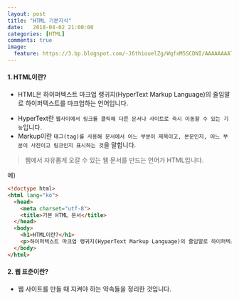 ```yaml
---
layout: post
title: "HTML 기본지식"
date:   2018-04-02 21:00:00
categories: [HTML]
comments: true
image:
  feature: https://3.bp.blogspot.com/-J6thiouelZg/WqfxM5SCDNI/AAAAAAAATsk/dDtY6BPwLowg49NVK_Qd2X86xv2tvsFUgCLcBGAs/s1600/html5.jpg
---
```


#### 1. HTML이란?  
- HTML은 하이퍼텍스트 마크업 랭귀지(HyperText Markup Language)의 줄임말로 하이퍼텍스트를 마크업하는 언어입니다.  
<!--more-->  
- HyperText란 `웹사이에서 링크를 클릭해 다른 문서나 사이트로 즉시 이동할 수 있는 기능`입니다.  
- Markup이란 `태그(tag)를 사용해 문서에서 어느 부분이 제목이고, 본문인지, 어느 부분이 사진이고 링크인지 표시하는 것`을 말합니다.
> 웹에서 자유롭게 오갈 수 있는 웹 문서를 만드는 언어가 HTML입니다.  

예)  

```html
<!doctype html>
<html lang="ko">  
  <head>
    <meta charset="utf-8">  
    <title>기본 HTML 문서</title>
  </head>
  <body>
    <h1>HTML이란?</h1>
    <p>하이퍼텍스트 마크업 랭귀지(HyperText Markup Language)의 줄임말로 하이퍼텍스트를 마크업하는 언어입니다</p>
  </body>
</html>
```  

#### 2. 웹 표준이란?  
- 웹 사이트를 만들 때 지켜야 하는 약속들을 정리한 것입니다.  
